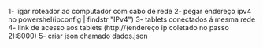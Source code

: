 1- ligar roteador ao computador com cabo de rede
2- pegar endereço ipv4 no powershel(ipconfig | findstr "IPv4")
3- tablets conectados á mesma rede
4- link de acesso aos tablets (http://(endereço ip coletado no passo 2):8000)
5- criar json chamado dados.json
